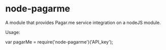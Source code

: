 # node-pagarme

A module that provides Pagar.me service integration on a nodeJS module. 

Usage: 

var pagarMe = require('node-pagarme')('API_key');
